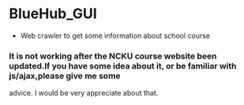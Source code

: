 # BlueHub_GUI
* Web crawler to get some information about school course


### It is not working after the NCKU course website been updated.If you have some idea about it, or be familiar with js/ajax,please give me some 
advice. I would be very appreciate about that.
